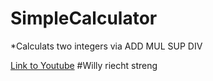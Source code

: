 # SimpleCalculator
*Calculats two integers via ADD MUL SUP DIV

[Link to Youtube](https://www.youtube.com/watch?v=-GoqPrxM8TQ)
#Willy riecht streng
